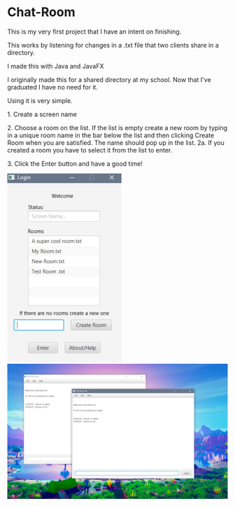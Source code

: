 # Chat-Room
This is my very first project that I have an intent on finishing. 

This works by listening for changes in a .txt file that two clients share in a directory.

I made this with Java and JavaFX


I originally made this for a shared directory at my school. Now that I've graduated I have no need for it.



Using it is very simple.

1\. Create a screen name


2\. Choose a room on the list. If the list is empty create a new room by typing in a unique room name in the bar below the list and then clicking Create Room when you are satisfied. The name should pop up in the list.
  2a\. If you created a room you have to select it from the list to enter.



3\. Click the Enter button and have a good time!



![alt tag](/resources/Login.PNG)
![alt tag](/resources/Chatting.PNG)


